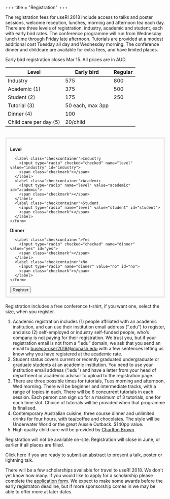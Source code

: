 +++
title = "Registration"
+++

The registration fees for useR! 2018 include access to talks and poster sessions, welcome reception, lunches, morning and afternoon tea each day. There are three levels of registration, industry, academic and student, each with early bird rates. The conference programme will run from Wednesday lunch time through Friday late afternoon. Tutorials are provided at a modest additional cost Tuesday all day and Wednesday morning. The conference dinner and childcare are available for extra fees, and have limited places.

Early bird registration closes Mar 15. All prices are in AUD.

| Level | Early bird | Regular |
|-----|--------|-------|
|Industry|575|800|
|Academic (1)|375|500|
|Student (2) |175|250|
|Tutorial (3) | 50 each, max 3pp |     |
|Dinner (4)| 100|  |
|Child care per day (5) | 20/child |    |

<br>

<div class = "row" style = "padding: 10px; border: 5px solid #eee; margin: 0; ">
  <div class = "col-md-4 col-sm-6">
    <form>
      <p><b>Level</b></p>

      <label class="checkcontainer">Industry
        <input type="radio" checked="checked" name="level" value="industry" id="industry">
        <span class="checkmark"></span>
      </label>
      <label class="checkcontainer">Academic
        <input type="radio" name="level" value="academic" id="academic">
        <span class="checkmark"></span>
      </label>
      <label class="checkcontainer">Student
        <input type="radio" name="level" value="student" id="student">
        <span class="checkmark"></span>
      </label>
    </form>
  </div>
  <div class = "col-md-4 col-sm-6">
    <form>
      <p><b>Dinner</b></p>

      <label class="checkcontainer">Yes
        <input type="radio" checked="checked" name="dinner" value="yes" id="yes">
        <span class="checkmark"></span>
      </label>
      <label class="checkcontainer">No
        <input type="radio" name="dinner" value="no" id="no">
        <span class="checkmark"></span>
      </label>
    </form>
  </div>

  <div class = "col-md-4 col-sm-6">
    <input type="button" class="button" onclick="register()" value="Register">
  </div>

</div>

<script>
function register() {
  var industry = document.getElementById("industry");
  var academic = document.getElementById("academic");
  var student = document.getElementById("student");
  var yes = document.getElementById("yes");
  var no = document.getElementById("no");
  if (industry.checked && yes.checked) {
     window.open('https://shop.monash.edu/user-2018-industry.html', '_blank');
     return false;
  } else if (industry.checked && no.checked) {
     window.open('https://shop.monash.edu/user-2018-industry-no-dinner.html', '_blank');
     return false;
  } else if (academic.checked && yes.checked) {
     window.open('https://shop.monash.edu/user-2018-academic.html', '_blank');
     return false;
  } else if (academic.checked && no.checked) {
     window.open('https://shop.monash.edu/user-2018-academic-no-dinner.html', '_blank');
     return false;
  } else {
     window.open('https://shop.monash.edu/user-2018-student-free-dinner.html', '_blank');
     return true;
  }
}
</script>

<br>
Registration includes a free conference t-shirt, if you want one, select the size, when you register. 

1. Academic registration includes (1) people affiliated with an academic institution, and can use their institution email address (“.edu") to register, and also (2) self-employed or industry self-funded people, who’s company is not paying for their registration. We trust you, but if your registration email is not from a “.edu” domain, we ask that you send an email to buseco-user2018@monash.edu with a few sentences letting us know why you have registered at the academic rate.
2. Student status covers current or recently graduated undergraduate or graduate students at an academic institution. You need to use your institution email address  (“.edu")  and have a letter from your head of department or academic advisor to upload to the registration page.
3. There are three possible times for tutorials, Tues morning and afternoon, Wed morning. There will be beginner and intermediate tracks, with a range of topics in each. There will be 6 concurrent tutorials in each session. Each person can sign up for a maximum of 3 tutorials, one for each time slot. Choice of tutorials will be provided when that programme is finalised.
4. Contemporary Australian cuisine, three course dinner and unlimited drinks for four hours, with tea/coffee and chocolates. The style will be Underwater World or the great Aussie Outback. $140pp value.
5. High quality child care will be provided by [Charlton Brown](https://nannies.charltonbrown.com.au). 

Registration will not be available on-site. Registration will close in June, or earlier if all places are filled.

Click here if you are ready to [submit an abstract](https://goo.gl/forms/fWETwXsdfMbkFhJD3) to present a talk, poster or lightning talk.

There will be a few scholarships available for travel to useR! 2018. We don't yet know how many.  If you would like to apply for a scholarship please complete the [application form](https://goo.gl/forms/ouNyaldzn95957j32). We expect to make some awards before the early registraton deadline, but if more sponsorship comes in we may be able to offer more at later dates.

